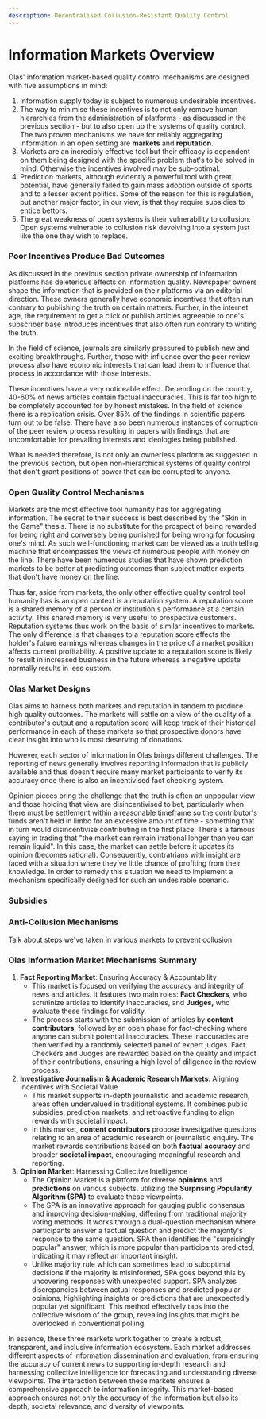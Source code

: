 ```yaml
---
description: Decentralised Collusion-Resistant Quality Control
---
```


# Information Markets Overview

Olas' information market-based quality control mechanisms are designed with five assumptions in mind:

1. Information supply today is subject to numerous undesirable incentives. &#x20;
2. The way to minimise these incentives is to not only remove human hierarchies from the administration of platforms - as discussed in the previous section - but to also open up the systems of quality control. The two proven mechanisms we have for reliably aggregating information in an open setting are **markets** and **reputation**.
3. Markets are an incredibly effective tool but their efficacy is dependent on them being designed with the specific problem that's to be solved in mind. Otherwise the incentives involved may be sub-optimal.  &#x20;
4. Prediction markets, although evidently a powerful tool with great potential, have generally failed to gain mass adoption outside of sports and to a lesser extent politics. Some of the reason for this is regulation, but another major factor, in our view, is that they require subsidies to entice bettors.  &#x20;
5. The great weakness of open systems is their vulnerability to collusion. Open systems vulnerable to collusion risk devolving into a system just like the one they wish to replace.&#x20;

### Poor Incentives Produce Bad Outcomes

As discussed in the previous section private ownership of information platforms has deleterious effects on information quality. Newspaper owners shape the information that is provided on their platforms via an editorial direction. These owners generally have economic incentives that often run contrary to publishing the truth on certain matters. Further, in the internet age, the requirement to get a click or publish articles agreeable to one's subscriber base introduces incentives that also often run contrary to writing the truth.&#x20;

In the field of science, journals are similarly pressured to publish new and exciting breakthroughs. Further, those with influence over the peer review process also have economic interests that can lead them to influence that process in accordance with those interests.&#x20;

These incentives have a very noticeable effect. Depending on the country, 40-60% of news articles contain factual inaccuracies. This is far too high to be completely accounted for by honest mistakes. In the field of science there is a replication crisis. Over 85% of the findings in scientific papers turn out to be false. There have also been numerous instances of corruption of the peer review process resulting in papers with findings that are uncomfortable for prevailing interests and ideologies being published.&#x20;

What is needed therefore, is not only an ownerless platform as suggested in the previous section, but open non-hierarchical systems of quality control that don't grant positions of power that can be corrupted to anyone.&#x20;

### Open Quality Control Mechanisms

Markets are the most effective tool humanity has for aggregating information. The secret to their success is best described by the "Skin in the Game" thesis. There is no substitute for the prospect of being rewarded for being right and conversely being punished for being wrong for focusing one's mind. As such well-functioning market can be viewed as a truth telling machine that encompasses the views of numerous people with money on the line. There have been numerous studies that have shown prediction markets to be better at predicting outcomes than subject matter experts that don't have money on the line.&#x20;

Thus far, aside from markets, the only other effective quality control tool humanity has is an open context is a reputation system. A reputation score is a shared memory of a person or institution's performance at a certain activity. This shared memory is very useful to prospective customers. Reputation systems thus work on the basis of similar incentives to markets.  The only difference is that changes to a reputation score effects the holder's future earnings whereas changes in the price of a market position affects current profitability. A positive update to a reputation score is likely to result in increased business in the future whereas a negative update normally results in less custom.   &#x20;

### Olas Market Designs

Olas aims to harness both markets and reputation in tandem to produce high quality outcomes. The markets will settle on a view of the quality of a contributor's output and a reputation score will keep track of their historical performance in each of these markets so that prospective donors have clear insight into who is most deserving of donations.&#x20;

However, each sector of information in Olas brings different challenges. The reporting of news generally involves reporting information that is publicly available and thus doesn't require many market participants to verify its accuracy once there is also an incentivised fact checking system.&#x20;

Opinion pieces bring the challenge that the truth is often an unpopular view and those holding that view are disincentivised to bet, particularly when there must be settlement within a reasonable timeframe so the contributor's funds aren't held in limbo for an excessive amount of time - something that in turn would disincentivise contributing in the first place. There's a famous saying in trading that "the market can remain irrational longer than you can remain liquid". In this case, the market can settle before it updates its opinion (becomes rational). Consequently, contratrians with insight are faced with a situation where they've little chance of profiting from their knowledge. In order to remedy this situation we need to implement a mechanism specifically designed for such an undesirable scenario.&#x20;



&#x20;

### Subsidies

### Anti-Collusion Mechanisms

Talk about steps we've taken in various markets to prevent collusion





### Olas Information Market Mechanisms Summary

1. **Fact Reporting Market**: Ensuring Accuracy & Accountability
   * This market is focused on verifying the accuracy and integrity of news and articles. It features two main roles: **Fact Checkers**, who scrutinize articles to identify inaccuracies, and **Judges,** who evaluate these findings for validity.
   * The process starts with the submission of articles by **content contributors**, followed by an open phase for fact-checking where anyone can submit potential inaccuracies. These inaccuracies are then verified by a randomly selected panel of expert judges. Fact Checkers and Judges are rewarded based on the quality and impact of their contributions, ensuring a high level of diligence in the review process.
2. **Investigative Journalism & Academic Research Markets**: Aligning Incentives with Societal Value
   * This market supports in-depth journalistic and academic research, areas often undervalued in traditional systems. It combines public subsidies, prediction markets, and retroactive funding to align rewards with societal impact.
   * In this market, **content contributors** propose investigative questions relating to an area of academic research or journalistic enquiry. The market rewards contributions based on both **factual accuracy** and broader **societal impact**, encouraging meaningful research and reporting.
3. **Opinion Market**: Harnessing Collective Intelligence
   * The Opinion Market is a platform for diverse **opinions** and **predictions** on various subjects, utilizing the **Surprising Popularity Algorithm (SPA)** to evaluate these viewpoints.
   * The SPA is an innovative approach for gauging public consensus and improving decision-making, differing from traditional majority voting methods. It works through a dual-question mechanism where participants answer a factual question and predict the majority's response to the same question. SPA then identifies the "surprisingly popular" answer, which is more popular than participants predicted, indicating it may reflect an important insight.
   * Unlike majority rule which can sometimes lead to suboptimal decisions if the majority is misinformed, SPA goes beyond this by uncovering responses with unexpected support. SPA analyzes discrepancies between actual responses and predicted popular opinions, highlighting insights or predictions that are unexpectedly popular yet significant. This method effectively taps into the collective wisdom of the group, revealing insights that might be overlooked in conventional polling.

In essence, these three markets work together to create a robust, transparent, and inclusive information ecosystem. Each market addresses different aspects of information dissemination and evaluation, from ensuring the accuracy of current news to supporting in-depth research and harnessing collective intelligence for forecasting and understanding diverse viewpoints. The interaction between these markets ensures a comprehensive approach to information integrity. This market-based approach ensures not only the accuracy of the information but also its depth, societal relevance, and diversity of viewpoints.
